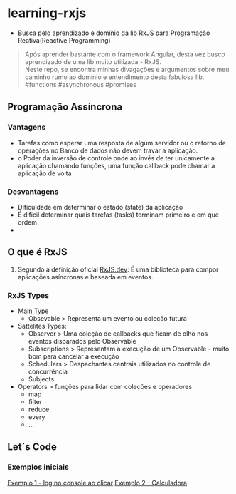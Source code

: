 # learning-rxjs
- Busca pelo aprendizado e domínio da lib RxJS para Programação Reativa(Reactive Programming) 


> Após aprender bastante com o framework Angular, desta vez busco aprendizado de uma lib muito utilizada - RxJS.<br>
Neste repo, se encontra minhas divagações e argumentos sobre meu caminho rumo ao domínio e entendimento desta fabulosa lib.
<br>#functions #asynchronous #promises

## Programação Assíncrona
### Vantagens
- Tarefas como esperar uma resposta de algum servidor ou o retorno de operações no Banco de dados não devem travar a aplicação.
- o Poder da inversão de controle onde ao invés de ter unicamente a aplicação chamando funções, uma função callback pode chamar a aplicação de volta

### Desvantagens
- Dificuldade em determinar o estado (state) da aplicação
- É dificil determinar quais tarefas (tasks) terminam primeiro e em que ordem
- 
## O que é RxJS
1. Segundo a definição oficial [RxJS.dev](https://rxjs.dev/guide/overview): É uma biblioteca para compor aplicações asíncronas e baseada em eventos.

### RxJS Types
- Main Type
  - Obsevable > Representa um evento ou colecão futura
- Sattelites Types:
  - Observer > Uma coleção de callbacks que ficam de olho nos eventos disparados pelo Observable
  - Subscriptions > Representam a execução  de um Observable - muito bom para cancelar a execução
  - Schedulers > Despachantes centrais utilizados no controle de concurrência
  - Subjects
- Operators > funções para lidar com coleções e operadores
  - map
  - filter
  - reduce
  - every
  - ...

## Let`s Code
### Exemplos iniciais
[Exemplo 1 - log no console ao clicar](example1/index.html)
[Exemplo 2 - Calculadora](example2/index.html)
